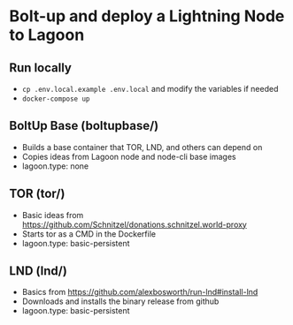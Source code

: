 # Bolt-up and deploy a Lightning Node to Lagoon

## Run locally
 - `cp .env.local.example .env.local` and modify the variables if needed
 - `docker-compose up`

## BoltUp Base (boltupbase/)
 - Builds a base container that TOR, LND, and others can depend on
 - Copies ideas from Lagoon node and node-cli base images
 - lagoon.type: none

## TOR (tor/)
 - Basic ideas from https://github.com/Schnitzel/donations.schnitzel.world-proxy
 - Starts tor as a CMD in the Dockerfile
 - lagoon.type: basic-persistent

## LND (lnd/)
 - Basics from https://github.com/alexbosworth/run-lnd#install-lnd
 - Downloads and installs the binary release from github
 - lagoon.type: basic-persistent


